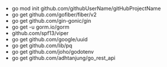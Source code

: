 - go mod init github.com/githubUserName/gitHubProjectName
- go get github.com/gofiber/fiber/v2
- go get github.com/gin-gonic/gin
- go get -u gorm.io/gorm
- github.com/spf13/viper
- go get github.com/google/uuid
- go get github.com/lib/pq
- go get github.com/joho/godotenv
- go get github.com/adhtanjung/go_rest_api
